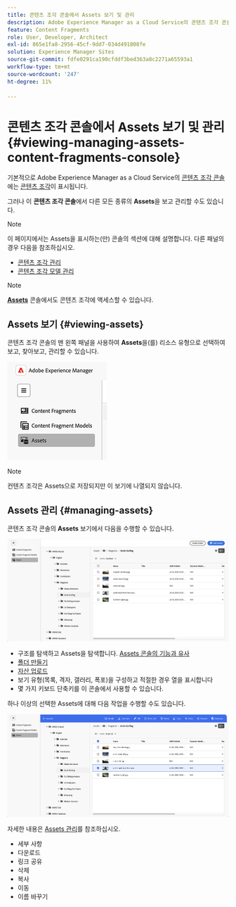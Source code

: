 ```yaml
---
title: 콘텐츠 조각 콘솔에서 Assets 보기 및 관리
description: Adobe Experience Manager as a Cloud Service의 콘텐츠 조각 콘솔에서 Assets을 보고 관리하는 방법을 알아봅니다.
feature: Content Fragments
role: User, Developer, Architect
exl-id: 865e1fa8-2956-45cf-9dd7-034d491808fe
solution: Experience Manager Sites
source-git-commit: fdfe0291ca190cfddf3bed363a8c2271a65593a1
workflow-type: tm+mt
source-wordcount: '247'
ht-degree: 11%

---
```


# 콘텐츠 조각 콘솔에서 Assets 보기 및 관리 {#viewing-managing-assets-content-fragments-console}

기본적으로 Adobe Experience Manager as a Cloud Service의 [콘텐츠 조각 콘솔](/help/sites-cloud/administering/content-fragments/overview.md#content-fragments-console)에는 [콘텐츠 조각](/help/sites-cloud/administering/content-fragments/overview.md)이 표시됩니다.

그러나 이 **콘텐츠 조각 콘솔**&#x200B;에서 다른 모든 종류의 **Assets**&#x200B;을 보고 관리할 수도 있습니다.

>[!NOTE]
>
>이 페이지에서는 Assets을 표시하는(만) 콘솔의 섹션에 대해 설명합니다. 다른 패널의 경우 다음을 참조하십시오.
>
>* [콘텐츠 조각 관리](/help/sites-cloud/administering/content-fragments/managing.md)
>* [콘텐츠 조각 모델 관리](/help/sites-cloud/administering/content-fragments/managing-content-fragment-models.md)

>[!NOTE]
>
>**[Assets](/help/assets/overview.md)** 콘솔에서도 콘텐츠 조각에 액세스할 수 있습니다.

## Assets 보기 {#viewing-assets}

콘텐츠 조각 콘솔의 맨 왼쪽 패널을 사용하여 **Assets**&#x200B;을(를) 리소스 유형으로 선택하여 보고, 찾아보고, 관리할 수 있습니다.

![콘텐츠 조각 콘솔 - 탐색](/help/sites-cloud/administering/content-fragments/assets/cf-console-assets-navigation.png)

>[!NOTE]
>
>컨텐츠 조각은 Assets으로 저장되지만 이 보기에 나열되지 않습니다.

## Assets 관리 {#managing-assets}

콘텐츠 조각 콘솔의 **Assets** 보기에서 다음을 수행할 수 있습니다.

![콘텐츠 조각 콘솔 - 에셋 찾아보기](/help/sites-cloud/administering/content-fragments/assets/cf-console-assets-browse.png)

* 구조를 탐색하고 Assets을 탐색합니다. [Assets 콘솔의 기능과 유사](/help/assets/navigate-assets-view.md)
* [폴더 만들기](/help/assets/manage-digital-assets.md#creating-folders)
* [자산 업로드](/help/assets/add-delete-assets-view.md)
* 보기 유형(목록, 격자, 갤러리, 폭포)을 구성하고 적절한 경우 열을 표시합니다
* 몇 가지 [](/help/sites-cloud/administering/content-fragments/keyboard-shortcuts.md)키보드 단축키를 이 콘솔에서 사용할 수 있습니다.

하나 이상의 선택한 Assets에 대해 다음 작업을 수행할 수도 있습니다.

![콘텐츠 조각 콘솔 - 선택한 에셋에 대한 작업](/help/sites-cloud/administering/content-fragments/assets/cf-console-assets-actions.png)

자세한 내용은 [Assets 관리](/help/assets/manage-organize-assets-view.md)를 참조하십시오.

* 세부 사항
* 다운로드
* 링크 공유
* 삭제
* 복사
* 이동
* 이름 바꾸기
